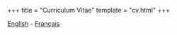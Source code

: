+++
title = "Curriculum Vitae"
template = "cv.html"
+++

[English](/documents/epstein_nicolas_resume_2023.pdf) -
[Français](/documents/epstein_nicolas_cv.pdf)
